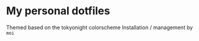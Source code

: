 # My personal dotfiles

Themed based on the tokyonight colorscheme
Installation / management by `moi`
